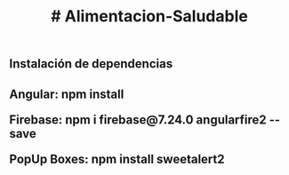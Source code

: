 <header>
  <h1># Alimentacion-Saludable</h1>
</header>
<main>
  <h2>Instalación de dependencias<h2>
  <p><b>Angular: </b>npm install</p>
  <p><b>Firebase: </b>npm i firebase@7.24.0 angularfire2 --save</p>
  <p><b>PopUp Boxes: </b>npm install sweetalert2</p>
</main>
